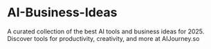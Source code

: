 # AI-Business-Ideas
A curated collection of the best AI tools and business ideas for 2025. Discover tools for productivity, creativity, and more at AIJourney.so
